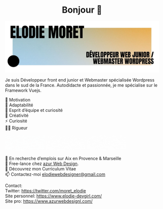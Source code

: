  <h1 align="center">Bonjour 👋</h1>

![Cover](https://github.com/elodiew/elodiew/blob/main/img/Elodie.jpg)

Je suis Développeur front end junior et Webmaster spécialisée Wordpress dans le sud de la France. Autodidacte et passionnée, je me spécialise sur le Framework Vuejs. 

💖 Motivation <br/>
🌟 Adaptabilité <br/>
🍏 Esprit d’équipe et curiosité <br/>
🙌 Créativité <br/>
⚡ Curiosité <br/>
✍🏻 Rigueur <br/>

<a title="Portfolio, elodie Moret" href="https://www.elodie-devgirl.com/"><img alt="My portfolio, elodie Moret" src="https://github.com/elodiew/elodiew/blob/main/img/portfolio.gif" width="130" /></a> <a title="Azur Web Design Pro" href="https://www.azurwebdesign.com/"><img alt="Azur Web Design Pro" src="https://github.com/elodiew/elodiew/blob/main/img/pro.gif" width="130" /></a> <a title="Twitter Profile" href="https://twitter.com/moret_elodie"><img alt="MY Twitter Profile" src="https://github.com/elodiew/elodiew/blob/main/img/twitter.gif" width="130" /></a>

💼 En recherche d’emplois sur Aix en Provence & Marseille <br/>
🚀 Free-lance chez [azur Web Design](https://www.azurwebdesign.com/). <br/>
🔖 Découvrez mon Curriculum Vitae <br/>
📫 Contactez-moi elodiewebdesigner@gmail.com <br/>


Contact:<br/>
Twitter: https://twitter.com/moret_elodie <br/>
Site personnel: https://www.elodie-devgirl.com/ <br/>
Site pro: https://www.azurwebdesignl.com/ <br/>


